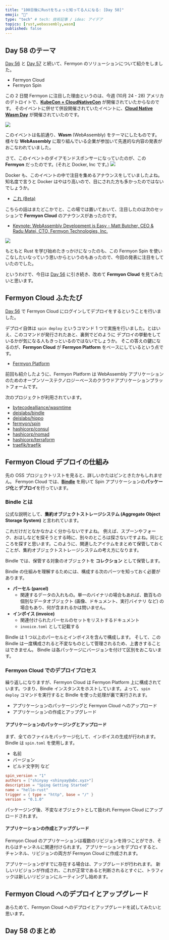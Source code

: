 ```yaml
---
title: "100日後にRustをちょっと知ってる人になる: [Day 58]"
emoji: "🦀"
type: "tech" # tech: 技術記事 / idea: アイデア
topics: [rust,webassembly,wasm]
published: false
---
```

## Day 58 のテーマ

[Day 56](https://zenn.dev/shinyay/articles/hello-rust-day056) と [Day 57](https://zenn.dev/shinyay/articles/hello-rust-day056) と続いて、Fermyon のソリューションについて紹介をしました。

- Fermyon Cloud
- Fermyon Spin

この 2 日間 Fermyon に注目した理由というのは、今週 (10月 24 - 28) アメリカのデトロイトで、**[KubeCon + CloudNativeCon](https://events.linuxfoundation.org/kubecon-cloudnativecon-north-america/)** が開催されていたからなのです。
そのイベントに併せて併設開催されていたイベントに、**[Cloud Native Wasm Day](https://events.linuxfoundation.org/cloud-native-wasm-day-north-america/)** が開催されていたのです。

![](https://storage.googleapis.com/zenn-user-upload/c9e07391e9a0-20221028.png)

このイベントは名前通り、**Wasm** (WebAssembly) をテーマにしたものです。様々な **WebAssembly** に取り組んでいる企業が参加いて先進的な内容の発表がおこなわれていました。

さて、このイベントのダイアモンドスポンサーになっていたのが、この **Fermyon** だったのです。(それと Docker, Inc です。)
![](https://storage.googleapis.com/zenn-user-upload/f5480f842019-20221028.png)

Docker も、このイベントの中で注目を集めるアナウンスをしていましたよね。知名度で言うと Docker はやはり高いので、目にされた方も多かったのではないでしょうか。

- [これ (Beta)](https://docs.docker.com/desktop/wasm/)

こちらの話はまたどこかでと、この場では置いておいて、注目したのは次のセッションで **Fermyon Cloud** のアナウンスがあったのです。

- [Keynote: WebAssembly Development is Easy - Matt Butcher, CEO & Radu Matei, CTO, Fermyon Technologies, Inc.](https://cloudnativewasmdayna22.sched.com/event/1AUDA/keynote-webassembly-development-is-easy-matt-butcher-ceo-radu-matei-cto-fermyon-technologies-inc?iframe=no&w=100%&sidebar=yes&bg=no)

![](https://storage.googleapis.com/zenn-user-upload/c4bc9ea08840-20221028.png)

もともと Rust を学び始めたきっかけになったのも、この Fermyon Spin を使いこなしたいなっていう思いからというのもあったので、今回の発表に注目をしていたのでした。

というわけで、今日は [Day 56](https://zenn.dev/shinyay/articles/hello-rust-day056) に引き続き、改めて **Fermyon Cloud** を見てみたいと思います。

## Fermyon Cloud ふたたび

[Day 56](https://zenn.dev/shinyay/articles/hello-rust-day056#4.-fermyon-cloud-%E3%81%B8%E3%81%AE%E3%83%AD%E3%82%B0%E3%82%A4%E3%83%B3) で Fermyon Cloud にログインしてデプロイをするということを行いました。

デプロイ自体は `spin deploy` というコマンド 1 つで実施を行いました。とはいえ、このコマンドが発行されたあと、裏側でどのように デプロイの挙動をしているかが気になる人もきっといるのではないでしょうか。
そこの答えの鍵になるのが、**Fermyon Cloud** が **Fermyon Platform** をベースにしているという点です。

- [Fermyon Platform](https://www.fermyon.com/platform)

前回も紹介したように、Fermyon Platform は WebAssembly アプリケーションのためのオープンソーステクノロジーベースのクラウドアプリケーションプラットフォームです。

次のプロジェクトが利用されています。

- [bytecodealliance/wasmtime](https://github.com/bytecodealliance/wasmtime)
- [deislabs/bindle](https://github.com/deislabs/bindle)
- [deislabs/hippo](https://github.com/deislabs/hippo)
- [fermyon/spin](https://github.com/fermyon/spin)
- [hashicorp/consul](https://github.com/hashicorp/consul)
- [hashicorp/nomad](https://github.com/hashicorp/nomad)
- [hashicorp/terraform](https://github.com/hashicorp/terraform)
- [traefik/traefik](https://github.com/traefik/traefik)

## Fermyon Cloud デプロイの仕組み

先の OSS プロジェクトリストを見ると、詳しいかたはピンときたかもしれません。
Fermyon Cloud では、**[Bindle](https://github.com/deislabs/bindle)** を用いて Spin アプリケーションの**パッケージ化**と**デプロイ**を行っています。

### Bindle とは

公式な説明として、**集約オブジェクトストレージシステム (Aggregate Object Storage System)** と言われています。

これだけだとなかなかよく分からないですよね。
例えば、スプーンやフォーク、おはしなどを探そうとする時に、別々のところは探さないですよね。同じところを探すと思います。このように、関連したアイテムをまとめて保管しておくことが、集約オブジェクトストレージシステムの考え方になります。

Bindle では、保管する対象のオブジェクトを **コレクション** として保管します。

Bindle の仕組みを理解するためには、構成する次のパーツを知っておく必要があります。

- **パーセル (parcel)**
  - 関連するデータの入れもの。単一のバイナリの場合もあれば、数百もの個別なデータオブジェクト (画像、ドキュメント、実行バイナリ など) の場合もあり、何が含まれるかは問いません。
- **インボイス (invoice)**
  - 関連付けられたパーセルのセットをリストするドキュメント
  - `invoice.toml` として記載する

Bindle は 1 つ以上のパーセルとインボイスを含んで構成します。
そして、この Bindle は一度構成されると不変なものとして管理されるため、上書きすることはできません。
Bindle は各パッケージにバージョンを付けて区別をおこないます。

### Fermyon Cloud でのデプロイプロセス

繰り返しになりますが、Fermyon Cloud は Fermyon Platform 上に構成されています。つまり、Bindle インスタンスをホストしています。よって、`spin deploy` コマンドを実行すると Bindle を使った処理が裏で実行されます。

- アプリケーションのパッケージングと Fermyon Cloud へのアップロード
- アプリケーションの作成とアップグレード

#### アプリケーションのパッケージングとアップロード

まず、全てのファイルをパッケージ化して、インボイスの生成が行われます。
Bindle は `spin.toml` を使用します。

- 名前
- バージョン
- ビルド文字列
など

```toml
spin_version = "1"
authors = ["shinyay <shinyay@abc.xyz>"]
description = "Sping Getting Started"
name = "hello-rust"
trigger = { type = "http", base = "/" }
version = "0.1.0"
```

パッケージング後、不変なオブジェクトとして扱われ Fermyon Cloud にアップロードされます。

#### アプリケーションの作成とアップグレード

Fermyon Cloud のアプリケーションは複数のリビジョンを持つことができ、それらはチャンネルに関連付けられます。
アプリケーションをデプロイすると、チャンネル、リビジョンの両方が Fermyon Cloud に作成されます。

アプリケーションがすでに存在する場合は、アップグレードが行われます。
新しいリビジョンが作成され、これが正常であると判断されるとすぐに、トラフィックは新しいリビジョンにルーティングし始めます。

## Fermyon Cloud へのデプロイとアップグレード

あらためて、Fermyon Cloud へのデプロイとアップグレードを試してみたいと思います。

## Day 58 のまとめ
